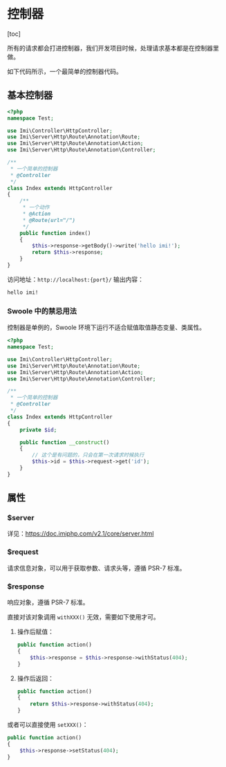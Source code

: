 # 控制器

[toc]

所有的请求都会打进控制器，我们开发项目时候，处理请求基本都是在控制器里做。

如下代码所示，一个最简单的控制器代码。

## 基本控制器

```php
<?php
namespace Test;

use Imi\Controller\HttpController;
use Imi\Server\Http\Route\Annotation\Route;
use Imi\Server\Http\Route\Annotation\Action;
use Imi\Server\Http\Route\Annotation\Controller;

/**
 * 一个简单的控制器
 * @Controller
 */
class Index extends HttpController
{
    /**
     * 一个动作
     * @Action
     * @Route(url="/")
     */
    public function index()
    {
        $this->response->getBody()->write('hello imi!');
        return $this->response;
    }
}
```

访问地址：`http://localhost:{port}/`
输出内容：

```text
hello imi!
```

### Swoole 中的禁忌用法

控制器是单例的，Swoole 环境下运行不适合赋值取值静态变量、类属性。

```php
<?php
namespace Test;

use Imi\Controller\HttpController;
use Imi\Server\Http\Route\Annotation\Route;
use Imi\Server\Http\Route\Annotation\Action;
use Imi\Server\Http\Route\Annotation\Controller;

/**
 * 一个简单的控制器
 * @Controller
 */
class Index extends HttpController
{
    private $id;

    public function __construct()
    {
        // 这个是有问题的，只会在第一次请求时候执行
        $this->id = $this->request->get('id');
    }
}
```

## 属性

### $server

详见：<https://doc.imiphp.com/v2.1/core/server.html>

### $request

请求信息对象，可以用于获取参数、请求头等，遵循 PSR-7 标准。

### $response

响应对象，遵循 PSR-7 标准。

直接对该对象调用 `withXXX()` 无效，需要如下使用才可。

1. 操作后赋值：

    ```php
    public function action()
    {
        $this->response = $this->response->withStatus(404);
    }
    ```

2. 操作后返回：

    ```php
    public function action()
    {
        return $this->response->withStatus(404);
    }
    ```

或者可以直接使用 `setXXX()`：

```php
public function action()
{
    $this->response->setStatus(404);
}
```

